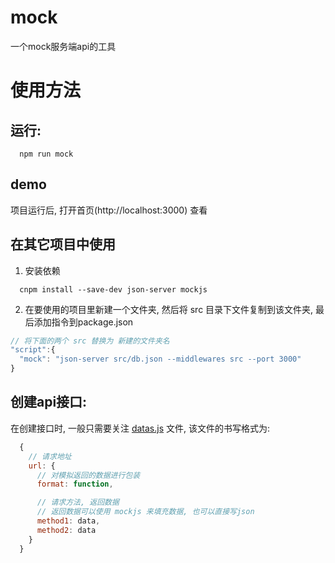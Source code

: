 # mock
一个mock服务端api的工具
# 使用方法
## 运行:
```npm
  npm run mock
```
## demo
项目运行后, 打开首页(http://localhost:3000) 查看
## 在其它项目中使用
1. 安装依赖
```npm
  cnpm install --save-dev json-server mockjs
```
2. 在要使用的项目里新建一个文件夹, 然后将 src 目录下文件复制到该文件夹, 最后添加指令到package.json
```javascript
// 将下面的两个 src 替换为 新建的文件夹名
"script":{
  "mock": "json-server src/db.json --middlewares src --port 3000"
}
```
## 创建api接口:
  在创建接口时, 一般只需要关注 [datas.js]("https://github.com/kscript/moke/core/datas.js") 文件, 该文件的书写格式为:
```javascript
  {
    // 请求地址
    url: {
      // 对模拟返回的数据进行包装
      format: function, 

      // 请求方法, 返回数据
      // 返回数据可以使用 mockjs 来填充数据, 也可以直接写json
      method1: data,
      method2: data
    }
  }
```